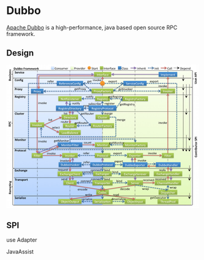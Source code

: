 # Dubbo

[Apache Dubbo](http://dubbo.apache.org/) is a high-performance, java based open source RPC framework.

## Design

![Dubbo Framework](https://github.com/Robinpig/Note/raw/master/images/Dubbo/Dubbo-framework.png)



## SPI

use Adapter

JavaAssist
